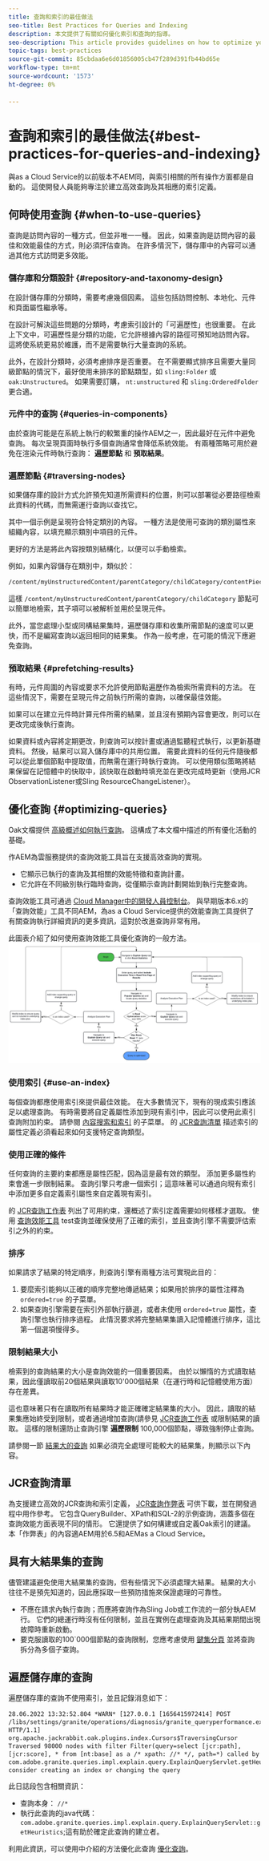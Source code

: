 ```yaml
---
title: 查詢和索引的最佳做法
seo-title: Best Practices for Queries and Indexing
description: 本文提供了有關如何優化索引和查詢的指導。
seo-description: This article provides guidelines on how to optimize your indexes and queries.
topic-tags: best-practices
source-git-commit: 85cbdaa6e6d01856005cb47f289d391fb44bd65e
workflow-type: tm+mt
source-wordcount: '1573'
ht-degree: 0%

---
```



# 查詢和索引的最佳做法{#best-practices-for-queries-and-indexing}

與as a Cloud Service的以前版本不AEM同，與索引相關的所有操作方面都是自動的。 這使開發人員能夠專注於建立高效查詢及其相應的索引定義。

## 何時使用查詢 {#when-to-use-queries}

查詢是訪問內容的一種方式，但並非唯一一種。 因此，如果查詢是訪問內容的最佳和效能最佳的方式，則必須評估查詢。 在許多情況下，儲存庫中的內容可以通過其他方式訪問更多效能。

### 儲存庫和分類設計 {#repository-and-taxonomy-design}

在設計儲存庫的分類時，需要考慮幾個因素。 這些包括訪問控制、本地化、元件和頁面屬性繼承等。

在設計可解決這些問題的分類時，考慮索引設計的「可遍歷性」也很重要。 在此上下文中，可遍歷性是分類的功能，它允許根據內容的路徑可預知地訪問內容。 這將使系統更易於維護，而不是需要執行大量查詢的系統。

此外，在設計分類時，必須考慮排序是否重要。 在不需要顯式排序且需要大量同級節點的情況下，最好使用未排序的節點類型，如 `sling:Folder` 或 `oak:Unstructured`。 如果需要訂購， `nt:unstructured` 和 `sling:OrderedFolder` 更合適。

### 元件中的查詢 {#queries-in-components}

由於查詢可能是在系統上執行的較繁重的操作AEM之一，因此最好在元件中避免查詢。 每次呈現頁面時執行多個查詢通常會降低系統效能。 有兩種策略可用於避免在渲染元件時執行查詢： **遍歷節點** 和 **預取結果**。

### 遍歷節點 {#traversing-nodes}

如果儲存庫的設計方式允許預先知道所需資料的位置，則可以部署從必要路徑檢索此資料的代碼，而無需運行查詢以查找它。

其中一個示例是呈現符合特定類別的內容。 一種方法是使用可查詢的類別屬性來組織內容，以填充顯示類別中項目的元件。

更好的方法是將此內容按類別結構化，以便可以手動檢索。

例如，如果內容儲存在類別中，類似於：

```xml
/content/myUnstructuredContent/parentCategory/childCategory/contentPiece
```

這樣 `/content/myUnstructuredContent/parentCategory/childCategory` 節點可以簡單地檢索，其子項可以被解析並用於呈現元件。

此外，當您處理小型或同構結果集時，遍歷儲存庫和收集所需節點的速度可以更快，而不是編寫查詢以返回相同的結果集。 作為一般考慮，在可能的情況下應避免查詢。

### 預取結果 {#prefetching-results}

有時，元件周圍的內容或要求不允許使用節點遍歷作為檢索所需資料的方法。 在這些情況下，需要在呈現元件之前執行所需的查詢，以確保最佳效能。

如果可以在建立元件時計算元件所需的結果，並且沒有預期內容會更改，則可以在更改完成後執行查詢。

如果資料或內容將定期更改，則查詢可以按計畫或通過監聽程式執行，以更新基礎資料。 然後，結果可以寫入儲存庫中的共用位置。 需要此資料的任何元件隨後都可以從此單個節點中提取值，而無需在運行時執行查詢。
可以使用類似策略將結果保留在記憶體中的快取中，該快取在啟動時填充並在更改完成時更新（使用JCR ObservationListener或Sling ResourceChangeListener）。

## 優化查詢 {#optimizing-queries}

Oak文檔提供 [高級概述如何執行查詢](https://jackrabbit.apache.org/oak/docs/query/query-engine.html#query-processing)。 這構成了本文檔中描述的所有優化活動的基礎。

作AEM為雲服務提供的查詢效能工具旨在支援高效查詢的實現。
* 它顯示已執行的查詢及其相關的效能特徵和查詢計畫。
* 它允許在不同級別執行臨時查詢，從僅顯示查詢計劃開始到執行完整查詢。

查詢效能工具可通過 [Cloud Manager中的開發人員控制台](https://experienceleague.adobe.com/docs/experience-manager-learn/cloud-service/debugging/debugging-aem-as-a-cloud-service/developer-console.html#queries)。 與早期版本6.x的「查詢效能」工具不同AEM，為as a Cloud Service提供的效能查詢工具提供了有關查詢執行詳細資訊的更多資訊，這對於改進查詢非常有用。


此圖表介紹了如何使用查詢效能工具優化查詢的一般方法。
![查詢優化流](assets/query-optimization-flow.png)



### 使用索引 {#use-an-index}

每個查詢都應使用索引來提供最佳效能。 在大多數情況下，現有的現成索引應該足以處理查詢。
有時需要將自定義屬性添加到現有索引中，因此可以使用此索引查詢附加約束。 請參閱 [內容搜索和索引](/help/operations/indexing.md#changing-an-index) 的子菜單。 的 [JCR查詢清單](#jcr-query-cheatsheet) 描述索引的屬性定義必須看起來如何支援特定查詢類型。



### 使用正確的條件

任何查詢的主要約束都應是屬性匹配，因為這是最有效的類型。 添加更多屬性約束會進一步限制結果。
查詢引擎只考慮一個索引；這意味著可以通過向現有索引中添加更多自定義索引屬性來自定義現有索引。

的 [JCR查詢工作表](#jcr-query-cheatsheet) 列出了可用約束，還概述了索引定義需要如何樣樣才選取。 使用 [查詢效能工具](#query-performance-tool) test查詢並確保使用了正確的索引，並且查詢引擎不需要評估索引之外的約束。


### 排序

如果請求了結果的特定順序，則查詢引擎有兩種方法可實現此目的：

1. 要麼索引能夠以正確的順序完整地傳遞結果；如果用於排序的屬性注釋為 ```ordered=true``` 的子菜單。
2. 如果查詢引擎需要在索引外部執行篩選，或者未使用 ```ordered=true``` 屬性，查詢引擎也執行排序過程。 此情況要求將完整結果集讀入記憶體進行排序，這比第一個選項慢得多。





### 限制結果大小

檢索到的查詢結果的大小是查詢效能的一個重要因素。 由於以懶惰的方式讀取結果，因此僅讀取前20個結果與讀取10&#39;000個結果（在運行時和記憶體使用方面）存在差異。

這也意味著只有在讀取所有結果時才能正確確定結果集的大小。 因此，讀取的結果集應始終受到限制，或者通過增加查詢(請參見 [JCR查詢工作表](#jcr-query-cheatsheet) 或限制結果的讀取。
這樣的限制還防止查詢引擎 **遍歷限制** 100,000個節點，導致強制停止查詢。

請參閱一節 [結果大的查詢](#queries-with-large-result-sets) 如果必須完全處理可能較大的結果集，則顯示以下內容。


## JCR查詢清單

為支援建立高效的JCR查詢和索引定義， [JCR查詢作弊表](https://experienceleague.adobe.com/docs/experience-manager-65/deploying/practices/best-practices-for-queries-and-indexing.html#jcrquerycheatsheet) 可供下載，並在開發過程中用作參考。 它包含QueryBuilder、XPath和SQL-2的示例查詢，涵蓋多個在查詢效能方面表現不同的情形。 它還提供了如何構建或自定義Oak索引的建議。 本「作弊表」的內容適AEM用於6.5和AEMas a Cloud Service。


## 具有大結果集的查詢

儘管建議避免使用大結果集的查詢，但有些情況下必須處理大結果。 結果的大小往往不是預先知道的，因此應採取一些預防措施來保證處理的可靠性。

* 不應在請求內執行查詢；而應將查詢作為Sling Job或工作流的一部分執AEM行。 它們的總運行時沒有任何限制，並且在實例在處理查詢及其結果期間出現故障時重新啟動。
* 要克服讀取的100`000個節點的查詢限制，您應考慮使用 [鍵集分頁](https://jackrabbit.apache.org/oak/docs/query/query-engine.html#Keyset_Pagination) 並將查詢拆分為多個子查詢。



## 遍歷儲存庫的查詢

遍歷儲存庫的查詢不使用索引，並且記錄消息如下：

```text
28.06.2022 13:32:52.804 *WARN* [127.0.0.1 [1656415972414] POST /libs/settings/granite/operations/diagnosis/granite_queryperformance.explain.json HTTP/1.1] org.apache.jackrabbit.oak.plugins.index.Cursors$TraversingCursor Traversed 98000 nodes with filter Filter(query=select [jcr:path], [jcr:score], * from [nt:base] as a /* xpath: //* */, path=*) called by com.adobe.granite.queries.impl.explain.query.ExplainQueryServlet.getHeuristics; consider creating an index or changing the query
```

此日誌段包含相關資訊：

* 查詢本身： ```//* ```
* 執行此查詢的java代碼： ```com.adobe.granite.queries.impl.explain.query.ExplainQueryServlet::getHeuristics```;這有助於確定此查詢的建立者。

利用此資訊，可以使用中介紹的方法優化此查詢 [優化查詢](#optimizing-queries)。